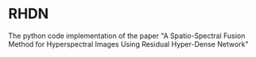 # RHDN
The python code implementation of the paper "A Spatio-Spectral Fusion Method for Hyperspectral Images Using Residual Hyper-Dense Network"
